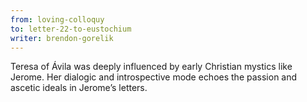 ```yaml
---
from: loving-colloquy
to: letter-22-to-eustochium
writer: brendon-gorelik
---
```


Teresa of Ávila was deeply influenced by early Christian mystics like Jerome. Her dialogic and introspective mode echoes the passion and ascetic ideals in Jerome’s letters.
